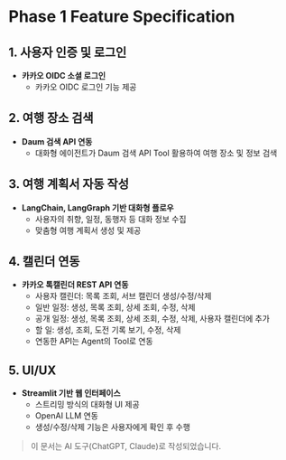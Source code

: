 # Phase 1 Feature Specification

## 1. 사용자 인증 및 로그인

- **카카오 OIDC 소셜 로그인**
  - 카카오 OIDC 로그인 기능 제공

## 2. 여행 장소 검색

- **Daum 검색 API 연동**  
  - 대화형 에이전트가 Daum 검색 API Tool 활용하여 여행 장소 및 정보 검색

## 3. 여행 계획서 자동 작성

- **LangChain, LangGraph 기반 대화형 플로우**
  - 사용자의 취향, 일정, 동행자 등 대화 정보 수집
  - 맞춤형 여행 계획서 생성 및 제공

## 4. 캘린더 연동

- **카카오 톡캘린더 REST API 연동**
  - 사용자 캘린더: 목록 조회, 서브 캘린더 생성/수정/삭제
  - 일반 일정: 생성, 목록 조회, 상세 조회, 수정, 삭제
  - 공개 일정: 생성, 목록 조회, 상세 조회, 수정, 삭제, 사용자 캘린더에 추가
  - 할 일: 생성, 조회, 도전 기록 보기, 수정, 삭제
  - 연동한 API는 Agent의 Tool로 연동

## 5. UI/UX

- **Streamlit 기반 웹 인터페이스**
  - 스트리밍 방식의 대화형 UI 제공
  - OpenAI LLM 연동
  - 생성/수정/삭제 기능은 사용자에게 확인 후 수행

> 이 문서는 AI 도구(ChatGPT, Claude)로 작성되었습니다. 